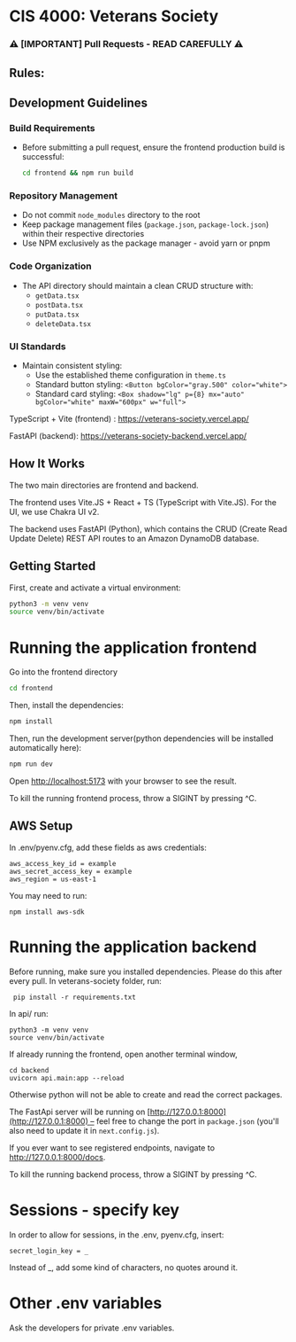 # CIS 4000: Veterans Society

### ⚠️ [IMPORTANT] Pull Requests - READ CAREFULLY ⚠️

## Rules:
## Development Guidelines

### Build Requirements
- Before submitting a pull request, ensure the frontend production build is successful:
  ```bash
  cd frontend && npm run build
  ```

### Repository Management
- Do not commit `node_modules` directory to the root
- Keep package management files (`package.json`, `package-lock.json`) within their respective directories
- Use NPM exclusively as the package manager - avoid yarn or pnpm

### Code Organization
- The API directory should maintain a clean CRUD structure with:
  - `getData.tsx`
  - `postData.tsx` 
  - `putData.tsx`
  - `deleteData.tsx`

### UI Standards
- Maintain consistent styling:
  - Use the established theme configuration in `theme.ts`
  - Standard button styling: `<Button bgColor="gray.500" color="white">`
  - Standard card styling: `<Box shadow="lg" p={8} mx="auto" bgColor="white" maxW="600px" w="full">`


TypeScript + Vite (frontend) : https://veterans-society.vercel.app/


FastAPI (backend): https://veterans-society-backend.vercel.app/


## How It Works

The two main directories are frontend and backend.

The frontend uses Vite.JS + React + TS (TypeScript with Vite.JS). For the UI, we use Chakra UI v2.

The backend uses FastAPI (Python), which contains the CRUD (Create Read Update Delete) REST API routes to an Amazon DynamoDB database.


## Getting Started

First, create and activate a virtual environment:

```bash
python3 -m venv venv
source venv/bin/activate
```
# Running the application frontend

Go into the frontend directory
```bash
cd frontend
```

Then, install the dependencies:

```bash
npm install
```

Then, run the development server(python dependencies will be installed automatically here):

```bash
npm run dev
```

Open [http://localhost:5173](http://localhost:5173) with your browser to see the result.

To kill the running frontend process, throw a SIGINT by pressing ^C.

## AWS Setup
In .env/pyenv.cfg, add these fields as aws credentials:
```
aws_access_key_id = example
aws_secret_access_key = example
aws_region = us-east-1
```

You may need to run: 
```
npm install aws-sdk
```

# Running the application backend
Before running, make sure you installed dependencies. Please do this after every pull. In veterans-society folder, run:
```
 pip install -r requirements.txt
```
In api/ run:
```
python3 -m venv venv
source venv/bin/activate
```

If already running the frontend, open another terminal window,
```
cd backend
uvicorn api.main:app --reload   
```
Otherwise python will not be able to create and read the correct packages.

The FastApi server will be running on [http://127.0.0.1:8000](http://127.0.0.1:8000) – feel free to change the port in `package.json` (you'll also need to update it in `next.config.js`).

If you ever want to see registered endpoints, navigate to http://127.0.0.1:8000/docs.

To kill the running backend process, throw a SIGINT by pressing ^C.


# Sessions - specify key
In order to allow for sessions, in the .env, pyenv.cfg, insert:
```
secret_login_key = _
```
Instead of _, add some kind of characters, no quotes around it.

# Other .env variables
Ask the developers for private .env variables.

